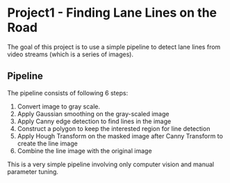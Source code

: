 # Project1 - Finding Lane Lines on the Road
The goal of this project is to use a simple pipeline to detect lane lines from video streams (which is a series of images).

## Pipeline
The pipeline consists of following 6 steps:
1. Convert image to gray scale.
2. Apply Gaussian smoothing on the gray-scaled image
3. Apply Canny edge detection to find lines in the image
4. Construct a polygon to keep the interested region for line detection
5. Apply Hough Transform on the masked image after Canny Transform to create the line image
6. Combine the line image with the original image

This is a very simple pipeline involving only computer vision and manual parameter tuning.
